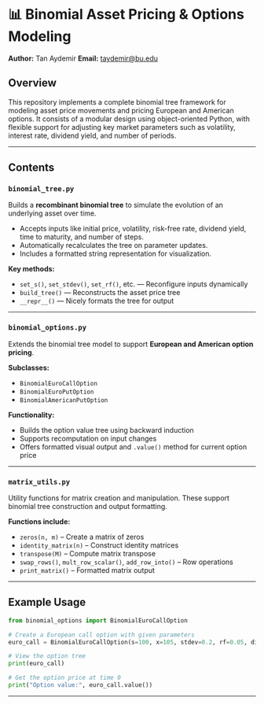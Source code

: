 # 📊 Binomial Asset Pricing & Options Modeling

**Author:** Tan Aydemir
**Email:** taydemir@bu.edu

## Overview

This repository implements a complete binomial tree framework for modeling asset price movements and pricing European and American options. It consists of a modular design using object-oriented Python, with flexible support for adjusting key market parameters such as volatility, interest rate, dividend yield, and number of periods.

---

## Contents

### `binomial_tree.py`

Builds a **recombinant binomial tree** to simulate the evolution of an underlying asset over time.

* Accepts inputs like initial price, volatility, risk-free rate, dividend yield, time to maturity, and number of steps.
* Automatically recalculates the tree on parameter updates.
* Includes a formatted string representation for visualization.

**Key methods:**

* `set_s()`, `set_stdev()`, `set_rf()`, etc. — Reconfigure inputs dynamically
* `build_tree()` — Reconstructs the asset price tree
* `__repr__()` — Nicely formats the tree for output

---

### `binomial_options.py`

Extends the binomial tree model to support **European and American option pricing**.

**Subclasses:**

* `BinomialEuroCallOption`
* `BinomialEuroPutOption`
* `BinomialAmericanPutOption`

**Functionality:**

* Builds the option value tree using backward induction
* Supports recomputation on input changes
* Offers formatted visual output and `.value()` method for current option price

---

### `matrix_utils.py`

Utility functions for matrix creation and manipulation. These support binomial tree construction and output formatting.

**Functions include:**

* `zeros(n, m)` – Create a matrix of zeros
* `identity_matrix(n)` – Construct identity matrices
* `transpose(M)` – Compute matrix transpose
* `swap_rows()`, `mult_row_scalar()`, `add_row_into()` – Row operations
* `print_matrix()` – Formatted matrix output

---

## Example Usage

```python
from binomial_options import BinomialEuroCallOption

# Create a European call option with given parameters
euro_call = BinomialEuroCallOption(s=100, x=105, stdev=0.2, rf=0.05, div=0.02, t=1, nper=3)

# View the option tree
print(euro_call)

# Get the option price at time 0
print("Option value:", euro_call.value())
```
---
